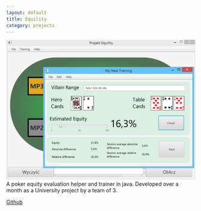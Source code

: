 ```yaml
---
layout: default
title: Equility
category: projects
---
```


![equility](/images/equility.jpg)  
A poker equity evaluation helper and trainer in java. Developed over a month as a University project by a team of 3.

[Github](https://github.com/witold-gawlowski/Equility)

